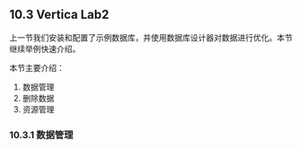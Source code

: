 ## 10.3 Vertica Lab2

上一节我们安装和配置了示例数据库，并使用数据库设计器对数据进行优化。本节继续举例快速介绍。

本节主要介绍：

1. 数据管理
2. 删除数据
3. 资源管理

### 10.3.1 数据管理






